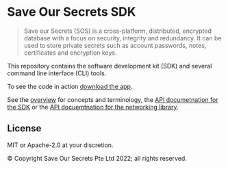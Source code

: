 # Save Our Secrets SDK

> Save our Secrets (SOS) is a cross-platform, distributed, encrypted database with a focus on security, integrity and redundancy. It can be used to store private secrets such as account passwords, notes, certificates and encryption keys.

This repository contains the software development kit (SDK) and several command line interface (CLI) tools.

To see the code in action [download the app](https://saveoursecrets.com/?section=downloads).

See the [overview](/OVERVIEW.md) for concepts and terminology, the [API documetnation for the SDK](https://docs.rs/sos-sdk/latest/sos_sdk/) or the [API docuemtnation for the networking library](https://docs.rs/sos-net/latest/sos_net/).

## License

MIT or Apache-2.0 at your discretion.

© Copyright Save Our Secrets Pte Ltd 2022; all rights reserved.
